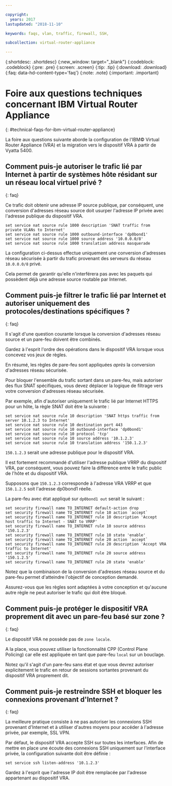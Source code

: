 ```yaml
---

copyright:
  years: 2017
lastupdated: "2018-11-10"

keywords: faqs, vlan, traffic, firewall, SSH,

subcollection: virtual-router-appliance

---
```


{:shortdesc: .shortdesc}
{:new_window: target="_blank"}
{:codeblock: .codeblock}
{:pre: .pre}
{:screen: .screen}
{:tip: .tip}
{:download: .download}
{:faq: data-hd-content-type='faq'}
{:note: .note}
{:important: .important}

# Foire aux questions techniques concernant IBM Virtual Router Appliance
{: #technical-faqs-for-ibm-virtual-router-appliance}

La foire aux questions suivante aborde la configuration de l'IBM© Virtual Router Appliance (VRA) et la migration vers le dispositif VRA à partir de Vyatta 5400.

## Comment puis-je autoriser le trafic lié par Internet à partir de systèmes hôte résidant sur un réseau local virtuel privé ?
{: faq}

Ce trafic doit obtenir une adresse IP source publique, par conséquent, une conversion d'adresses réseau source doit usurper l'adresse IP privée avec l'adresse publique du dispositif VRA.

```
set service nat source rule 1000 description 'SNAT traffic from private VLANs to Internet'
set service nat source rule 1000 outbound-interface 'dp0bond1'
set service nat source rule 1000 source address '10.0.0.0/8'
set service nat source rule 1000 translation address masquerade
```

La configuration ci-dessus effectue uniquement une conversion d'adresses réseau sécurisée à partir du trafic provenant des serveurs du réseau `10.0.0.0/8` privé.

Cela permet de garantir qu'elle n'interférera pas avec les paquets qui possèdent déjà une adresse source routable par Internet.

## Comment puis-je filtrer le trafic lié par Internet et autoriser uniquement des protocoles/destinations spécifiques ?
{: faq}

Il s'agit d'une question courante lorsque la conversion d'adresses réseau source et un pare-feu doivent être combinés.

Gardez à l'esprit l'ordre des opérations dans le dispositif VRA lorsque vous concevez vos jeux de règles.

En résumé, les règles de pare-feu sont appliquées *après* la conversion d'adresses réseau sécurisée.

Pour bloquer l'ensemble du trafic sortant dans un pare-feu, mais autoriser des flux SNAT spécifiques, vous devez déplacer la logique de filtrage vers votre conversion d'adresses réseau sécurisée.

Par exemple, afin d'autoriser uniquement le trafic lié par Internet HTTPS pour un hôte, la règle SNAT doit être la suivante :

```
set service nat source rule 10 description 'SNAT https traffic from server 10.1.2.3 to Internet'
set service nat source rule 10 destination port 443
set service nat source rule 10 outbound-interface 'dp0bond1'
set service nat source rule 10 protocol 'tcp'
set service nat source rule 10 source address '10.1.2.3'
set service nat source rule 10 translation address '150.1.2.3'
```

`150.1.2.3` serait une adresse publique pour le dispositif VRA.

Il est fortement recommandé d'utiliser l'adresse publique VRRP du dispositif VRA, par conséquent, vous pouvez faire la différence entre le trafic public de l'hôte et du dispositif VRA.

Supposons que `150.1.2.3` corresponde à l'adresse VRA VRRP et que `150.1.2.5` soit l'adresse dp0bond1 réelle.

La pare-feu avec état appliqué sur `dp0bond1 out` serait le suivant :

```
set security firewall name TO_INTERNET default-action drop
set security firewall name TO_INTERNET rule 10 action `accept`
set security firewall name TO_INTERNET rule 10 description 'Accept host traffic to Internet - SNAT to VRRP'
set security firewall name TO_INTERNET rule 10 source address '150.1.2.3'
set security firewall name TO_INTERNET rule 10 state 'enable'
set security firewall name TO_INTERNET rule 20 action `accept`
set security firewall name TO_INTERNET rule 20 description 'Accept VRA traffic to Internet'
set security firewall name TO_INTERNET rule 20 source address '150.1.2.5'
set security firewall name TO_INTERNET rule 20 state 'enable'
```

Notez que la combinaison de la conversion d'adresses réseau source et du pare-feu permet d'atteindre l'objectif de conception demandé.

Assurez-vous que les règles sont adaptées à votre conception et qu'aucune autre règle ne peut autoriser le trafic qui doit être bloqué.

## Comment puis-je protéger le dispositif VRA proprement dit avec un pare-feu basé sur zone ?
{: faq}

Le dispositif VRA ne possède pas de `zone locale`.

A la place, vous pouvez utiliser la fonctionnalité CPP (Control Plane Policing) car elle est appliquée en tant que pare-feu `local` sur un bouclage.

Notez qu'il s'agit d'un pare-feu sans état et que vous devrez autoriser explicitement le trafic en retour de sessions sortantes provenant du dispositif VRA proprement dit.

## Comment puis-je restreindre SSH et bloquer les connexions provenant d'Internet ?
{: faq}

La meilleure pratique consiste à ne pas autoriser les connexions SSH provenant d'Internet et à utiliser d'autres moyens pour accéder à l'adresse privée, par exemple, SSL VPN.

Par défaut, le dispositif VRA accepte SSH sur toutes les interfaces.
Afin de mettre en place une écoute des connexions SSH uniquement sur l'interface privée, la configuration suivante doit être définie :

```
set service ssh listen-address '10.1.2.3'
```

Gardez à l'esprit que l'adresse IP doit être remplacée par l'adresse appartenant au dispositif VRA.
